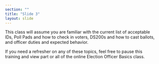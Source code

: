 ```yaml
---
section: ""
title: "Slide 3"
layout: slide
---
```


This class will assume you are familiar with the current list of acceptable IDs, Poll Pads and how to check in voters, DS200s and how to cast ballots, and officer duties and expected behavior.

If you need a refresher on any of these topics, feel free to pause this training and view part or all of the online Election Officer Basics class.